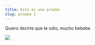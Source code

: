 ```yaml
---
title: Esto es una prueba
slug: prueba 1
---
```

Quiero decirte que te odio, mucho bebebe

![](/img/atras.jpg)
